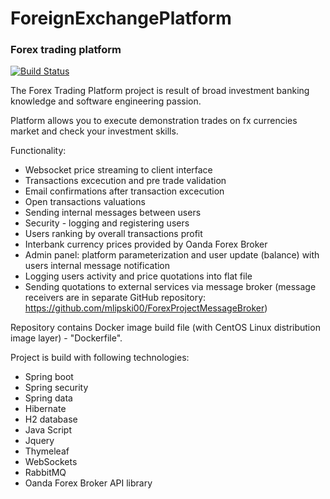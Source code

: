 # ForeignExchangePlatform
### Forex trading platform

[![Build Status](https://travis-ci.com/mlipski00/ForeignExchangePlatform.svg?branch=Branch-without-message-broker)](https://travis-ci.com/mlipski00/ForeignExchangePlatform)


The Forex Trading Platform project is result of broad investment banking knowledge and software engineering passion.

Platform allows you to execute demonstration trades on fx currencies market and check your investment skills.

Functionality:
* Websocket price streaming to client interface
* Transactions excecution and pre trade validation
* Email confirmations after transaction excecution
* Open transactions valuations
* Sending internal messages between users
* Security - logging and registering users 
* Users ranking by overall transactions profit
* Interbank currency prices provided by Oanda Forex Broker
* Admin panel: platform parameterization and user update (balance) with users internal message notification
* Logging users activity and price quotations into flat file
* Sending quotations to external services via message broker (message receivers are in separate GitHub repository: https://github.com/mlipski00/ForexProjectMessageBroker)

Repository contains Docker image build file (with CentOS Linux distribution image layer) - "Dockerfile".

Project is build with following technologies:
* Spring boot
* Spring security
* Spring data
* Hibernate
* H2 database
* Java Script
* Jquery
* Thymeleaf
* WebSockets
* RabbitMQ
* Oanda Forex Broker API library

